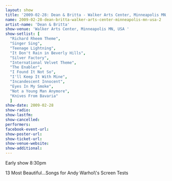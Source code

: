 ```yaml
---
layout: show
title: '2009-02-28: Dean & Britta - Walker Arts Center, Minneapolis MN, USA '
name: 2009-02-28-dean-britta-walker-arts-center-minneapolis-mn-usa-2
artist-name: 'Dean & Britta'
show-venue: 'Walker Arts Center, Minneapolis MN, USA '
show-setlist: [
  "Richard Rheem Theme",
  "Singer Sing",
  "Teenage Lightning",
  "It Don't Rain in Beverly Hills",
  "Silver Factory",
  "International Velvet Theme",
  "The Enabler",
  "I Found It Not So",
  "I'll Keep It With Mine",
  "Incandescent Innocent",
  "Eyes In My Smoke",
  "Not a Young Man Anymore",
  "Knives From Bavaria"
  ]
show-date: 2009-02-28
show-radio: 
show-lastfm: 
show-cancelled: 
performers: 
facebook-event-url: 
show-poster-url: 
show-ticket-url: 
show-venue-website: 
show-additional: 
---
```


<p>Early show 8:30pm</p><p>13 Most Beautiful...Songs for Andy Warhol\'s Screen Tests</p>
